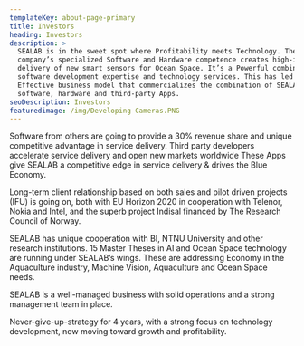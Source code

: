 ```yaml
---
templateKey: about-page-primary
title: Investors
heading: Investors
description: >
  SEALAB is in the sweet spot where Profitability meets Technology. The
  company’s specialized Software and Hardware competence creates high-impact
  delivery of new smart sensors for Ocean Space. It’s a Powerful combination of
  software development expertise and technology services. This has led to an
  Effective business model that commercializes the combination of SEALAB
  software, hardware and third-party Apps.
seoDescription: Investors
featuredimage: /img/Developing Cameras.PNG
---
```

Software from others are going to provide a 30% revenue share and unique competitive advantage in service delivery. Third party developers accelerate service delivery and open new markets worldwide These Apps give SEALAB a competitive edge in service delivery & drives the Blue Economy.

Long-term client relationship based on both sales and pilot driven projects (IFU) is going on, both with EU Horizon 2020 in cooperation with Telenor, Nokia and Intel, and the superb project Indisal financed by The Research Council of Norway.

SEALAB has unique cooperation with BI, NTNU University and other research institutions. 15 Master Theses in AI and Ocean Space technology are running under SEALAB’s wings. These are addressing Economy in the Aquaculture industry, Machine Vision, Aquaculture and Ocean Space needs.

SEALAB is a well-managed business with solid operations and a strong management team in place.

Never-give-up-strategy for 4 years, with a strong focus on technology development, now moving toward growth and profitability.
